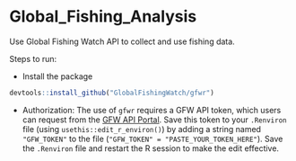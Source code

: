 # Global_Fishing_Analysis

Use Global Fishing Watch API to collect and use fishing data.

Steps to run:

-   Install the package

``` r
devtools::install_github("GlobalFishingWatch/gfwr")
```

-   Authorization: The use of `gfwr` requires a GFW API token, which users can request from the [GFW API Portal](https://globalfishingwatch.org/our-apis/tokens). Save this token to your `.Renviron` file (using `usethis::edit_r_environ()`) by adding a string named `"GFW_TOKEN"` to the file (`"GFW_TOKEN" = "PASTE_YOUR_TOKEN_HERE"`). Save the `.Renviron` file and restart the R session to make the edit effective.
